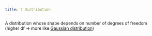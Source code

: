```yaml
---
title: t distribution
---
```


A distribution whose shape depends on number of degrees of freedom (higher df -> more like [Gaussian distribution](notes/statistics/Gaussian-distribution.md))